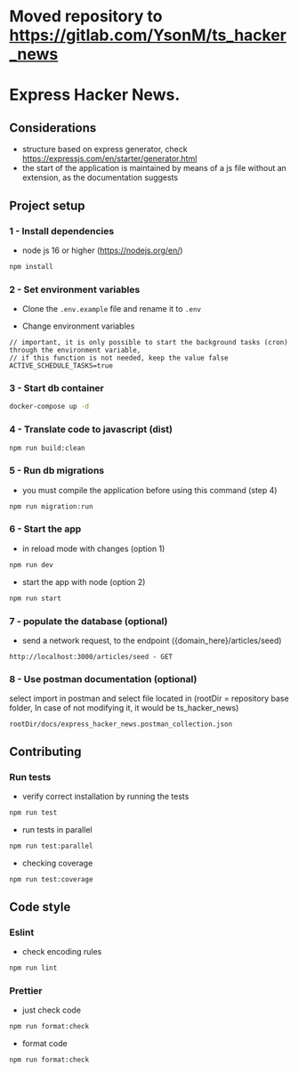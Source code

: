 # Moved repository to https://gitlab.com/YsonM/ts_hacker_news 

# Express Hacker News.

## Considerations

- structure based on express generator, check https://expressjs.com/en/starter/generator.html 
- the start of the application is maintained by means of a js file without an extension, as the documentation suggests

## Project setup

### 1 - Install dependencies

- node js 16 or higher (https://nodejs.org/en/) 

```bash
npm install
```

### 2 - Set environment variables

- Clone the ```.env.example``` file and rename it to ```.env```

- Change environment variables
```text
// important, it is only possible to start the background tasks (cron) through the environment variable, 
// if this function is not needed, keep the value false
ACTIVE_SCHEDULE_TASKS=true
```

### 3 - Start db container
```bash
docker-compose up -d
```

### 4 - Translate code to javascript (dist)

```bash
npm run build:clean
```

### 5 - Run db migrations

- you must compile the application before using this command (step 4)
```bash
npm run migration:run
```

### 6 - Start the app

- in reload mode with changes (option 1)
```bash
npm run dev
```

- start the app with node (option 2)
```bash
npm run start
```

### 7 - populate the database (optional)

- send a network request, to the endpoint ({domain_here}/articles/seed)
```
http://localhost:3000/articles/seed - GET
```

### 8 - Use postman documentation (optional)

select import in postman and select file located in (rootDir = repository base folder, In case of not modifying it, 
it would be ts_hacker_news)
```
rootDir/docs/express_hacker_news.postman_collection.json
```

## Contributing

### Run tests

- verify correct installation by running the tests
```bash
npm run test
```

- run tests in parallel
```bash
npm run test:parallel
```

- checking coverage
```bash
npm run test:coverage
```

## Code style

### Eslint

- check encoding rules
```bash
npm run lint
```

### Prettier

- just check code
```bash
npm run format:check
```

- format code
```bash
npm run format:check
```
